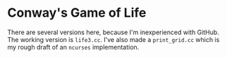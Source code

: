 # Conway's Game of Life

There are several versions here, because I'm inexperienced with GitHub. The working
version is `life3.cc`. I've also made a `print_grid.cc` which is my rough draft of an
`ncurses` implementation.
